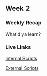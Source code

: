 ## Week 2

### Weekly Recap

What'd ya learn?

### Live Links

[Internal Scripts](https://wowowo1791.github.io/sp-newm-n220/index.html)

[External Scripts](https://wowowo1791.github.io/sp-newm-n220/pumpkinpatch.html)